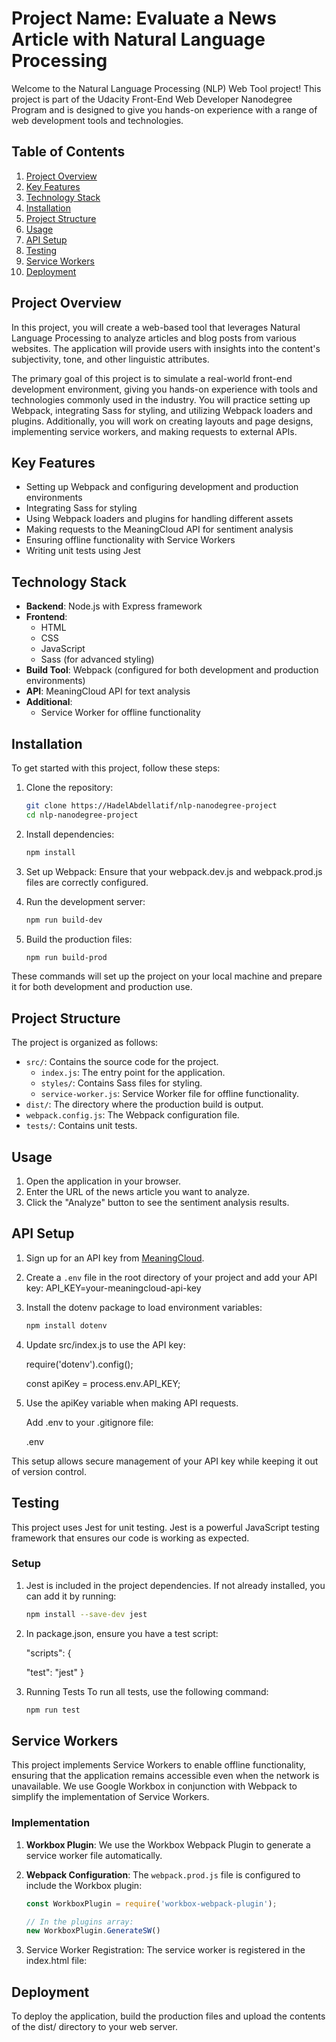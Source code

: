 # Project Name: Evaluate a News Article with Natural Language Processing

Welcome to the Natural Language Processing (NLP) Web Tool project! This project is part of the Udacity Front-End Web Developer Nanodegree Program and is designed to give you hands-on experience with a range of web development tools and technologies.

## Table of Contents
1. [Project Overview](#project-overview)
2. [Key Features](#key-features)
3. [Technology Stack](#technology-stack)
4. [Installation](#installation)
5. [Project Structure](#project-structure)
6. [Usage](#usage)
7. [API Setup](#api-setup)
8. [Testing](#testing)
9. [Service Workers](#service-workers)
10. [Deployment](#deployment)


## Project Overview
In this project, you will create a web-based tool that leverages Natural Language Processing to analyze articles and blog posts from various websites. The application will provide users with insights into the content's subjectivity, tone, and other linguistic attributes.

The primary goal of this project is to simulate a real-world front-end development environment, giving you hands-on experience with tools and technologies commonly used in the industry. You will practice setting up Webpack, integrating Sass for styling, and utilizing Webpack loaders and plugins. Additionally, you will work on creating layouts and page designs, implementing service workers, and making requests to external APIs.


## Key Features

- Setting up Webpack and configuring development and production environments
- Integrating Sass for styling
- Using Webpack loaders and plugins for handling different assets
- Making requests to the MeaningCloud API for sentiment analysis
- Ensuring offline functionality with Service Workers
- Writing unit tests using Jest

## Technology Stack

- **Backend**: Node.js with Express framework
- **Frontend**: 
  - HTML
  - CSS
  - JavaScript
  - Sass (for advanced styling)
- **Build Tool**: Webpack (configured for both development and production environments)
- **API**: MeaningCloud API for text analysis
- **Additional**: 
  - Service Worker for offline functionality
  
## Installation
To get started with this project, follow these steps:

1. Clone the repository:
   ```bash
   git clone https://HadelAbdellatif/nlp-nanodegree-project
   cd nlp-nanodegree-project
   

2. Install dependencies:
    ```bash
    npm install

3. Set up Webpack:
Ensure that your webpack.dev.js and webpack.prod.js files are correctly configured. 

4. Run the development server:
    ```bash
    npm run build-dev

5. Build the production files:
    ```bash
    npm run build-prod   

These commands will set up the project on your local machine and prepare it for both development and production use.

## Project Structure
The project is organized as follows:

- `src/`: Contains the source code for the project.
  - `index.js`: The entry point for the application.
  - `styles/`: Contains Sass files for styling.
  - `service-worker.js`: Service Worker file for offline functionality.
- `dist/`: The directory where the production build is output.
- `webpack.config.js`: The Webpack configuration file.
- `tests/`: Contains unit tests.

## Usage
1. Open the application in your browser.
2. Enter the URL of the news article you want to analyze.
3. Click the "Analyze" button to see the sentiment analysis results.

## API Setup
1. Sign up for an API key from [MeaningCloud](https://www.meaningcloud.com/developer/create-account).

2. Create a `.env` file in the root directory of your project and add your API key:
    API_KEY=your-meaningcloud-api-key
    
3. Install the dotenv package to load environment variables:
    ```bash
    npm install dotenv
    
4. Update src/index.js to use the API key:

    require('dotenv').config();
    
    const apiKey = process.env.API_KEY;

5. Use the apiKey variable when making API requests.
    
    Add .env to your .gitignore file:
    
    .env

This setup allows secure management of your API key while keeping it out of version control.


## Testing
This project uses Jest for unit testing. Jest is a powerful JavaScript testing framework that ensures our code is working as expected.

### Setup

1. Jest is included in the project dependencies. If not already installed, you can add it by running:
   ```bash
   npm install --save-dev jest

2. In package.json, ensure you have a test script:
    
    "scripts": {
    
    "test": "jest"
}

3. Running Tests
To run all tests, use the following command:
    ```bash
    npm run test

## Service Workers
This project implements Service Workers to enable offline functionality, ensuring that the application remains accessible even when the network is unavailable. We use Google Workbox in conjunction with Webpack to simplify the implementation of Service Workers.

### Implementation

1. **Workbox Plugin**: We use the Workbox Webpack Plugin to generate a service worker file automatically.

2. **Webpack Configuration**: The `webpack.prod.js` file is configured to include the Workbox plugin:

   ```javascript
   const WorkboxPlugin = require('workbox-webpack-plugin');

   // In the plugins array:
   new WorkboxPlugin.GenerateSW()
   
3. Service Worker Registration: The service worker is registered in the index.html file:

<script>
  if ('serviceWorker' in navigator) {
    window.addEventListener('load', () => {
      navigator.serviceWorker.register('/service-worker.js');
    });
  }
</script>

## Deployment
To deploy the application, build the production files and upload the contents of the dist/ directory to your web server.
